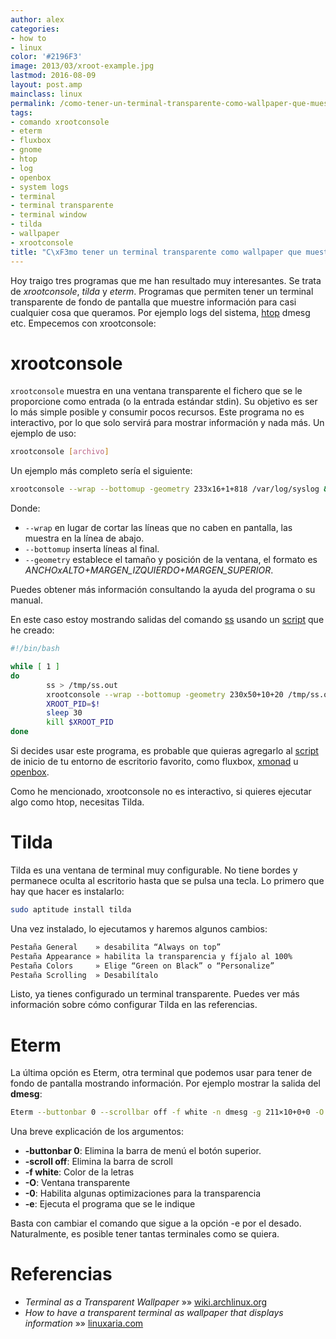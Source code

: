 ```yaml
---
author: alex
categories:
- how to
- linux
color: '#2196F3'
image: 2013/03/xroot-example.jpg
lastmod: 2016-08-09
layout: post.amp
mainclass: linux
permalink: /como-tener-un-terminal-transparente-como-wallpaper-que-muestre-informacion/
tags:
- comando xrootconsole
- eterm
- fluxbox
- gnome
- htop
- log
- openbox
- system logs
- terminal
- terminal transparente
- terminal window
- tilda
- wallpaper
- xrootconsole
title: "C\xF3mo tener un terminal transparente como wallpaper que muestre informaci\xF3n"
---
```


Hoy traigo tres programas que me han resultado muy interesantes. Se trata de *xrootconsole*, *tilda* y *eterm*. Programas que permiten tener un terminal transparente de fondo de pantalla que muestre información para casi cualquier cosa que queramos. Por ejemplo logs del sistema, [htop][1] dmesg etc. Empecemos con xrootconsole:

<!--more--><!--ad-->



# xrootconsole

`xrootconsole` muestra en una ventana transparente el fichero que se le proporcione como entrada (o la entrada estándar stdin). Su objetivo es ser lo más simple posible y consumir pocos recursos. Este programa no es interactivo, por lo que solo servirá para mostrar información y nada más. Un ejemplo de uso:

```bash
xrootconsole [archivo]
```

Un ejemplo más completo sería el siguiente:

```bash
xrootconsole --wrap --bottomup -geometry 233x16+1+818 /var/log/syslog &
```

Donde:

- `--wrap` en lugar de cortar las líneas que no caben en pantalla, las muestra en la línea de abajo.
- `--bottomup` inserta líneas al final.
- `--geometry` establece el tamaño y posición de la ventana, el formato es *ANCHOxALTO+MARGEN_IZQUIERDO+MARGEN_SUPERIOR*.

Puedes obtener más información consultando la ayuda del programa o su manual.

<figure>
    <amp-img on="tap:lightbox1" role="button" tabindex="0" layout="responsive" src="/img/2013/03/xroot-example.jpg" alt="xroot example" width="1024px" height="817px"></amp-img>
</figure>

En este caso estoy mostrando salidas del comando [ss][3] usando un [script][4] que he creado:

```bash
#!/bin/bash

while [ 1 ]
do
        ss > /tmp/ss.out
        xrootconsole --wrap --bottomup -geometry 230x50+10+20 /tmp/ss.out &
        XROOT_PID=$!
        sleep 30
        kill $XROOT_PID
done

```

Si decides usar este programa, es probable que quieras agregarlo al [script][4] de inicio de tu entorno de escritorio favorito, como fluxbox, [xmonad][5] u [openbox][6].

Como he mencionado, xrootconsole no es interactivo, si quieres ejecutar algo como htop, necesitas Tilda.

# Tilda

Tilda es una ventana de terminal muy configurable. No tiene bordes y permanece oculta al escritorio hasta que se pulsa una tecla. Lo primero que hay que hacer es instalarlo:

```bash
sudo aptitude install tilda
```

Una vez instalado, lo ejecutamos y haremos algunos cambios:

```bash
Pestaña General    » desabilita “Always on top”
Pestaña Appearance » habilita la transparencia y fíjalo al 100%
Pestaña Colors     » Elige “Green on Black” o “Personalize”
Pestaña Scrolling  » Desabilítalo
```

Listo, ya tienes configurado un terminal transparente. Puedes ver más información sobre cómo configurar Tilda en las referencias.

# Eterm

La última opción es Eterm, otra terminal que podemos usar para tener de fondo de pantalla mostrando información. Por ejemplo mostrar la salida del **dmesg**:

```bash
Eterm --buttonbar 0 --scrollbar off -f white -n dmesg -g 211×10+0+0 -O -0 -e watch --no-title -n10 -d 'dmesg | tail'
```

Una breve explicación de los argumentos:

* **-buttonbar 0**: Elimina la barra de menú el botón superior.
* **-scroll off**: Elimina la barra de scroll
* **-f white**: Color de la letras
* **-O**: Ventana transparente
* **-0**: Habilita algunas optimizaciones para la transparencia
* **-e**: Ejecuta el programa que se le indique

Basta con cambiar el comando que sigue a la opción -e por el desado. Naturalmente, es posible tener tantas terminales como se quiera.

<figure>
    <amp-img on="tap:lightbox1" role="button" tabindex="0" layout="responsive" src="/img/2013/03/5809765.png" alt="Eterm" width="640px" height="375px"></amp-img>
</figure>

# Referencias

- *Terminal as a Transparent Wallpaper* »» <a href="https://wiki.archlinux.org/index.php/Terminal_as_a_Transparent_Wallpaper" target="_blank">wiki.archlinux.org</a>
- *How to have a transparent terminal as wallpaper that displays information* »» <a href="http://linuxaria.com/pills/how-to-have-a-transparent-terminal-as-wallpaper-that-displays-information" target="_blank">linuxaria.com</a>

 [1]: https://elbauldelprogramador.com/tags/#htop "htop"
 [2]: https://elbauldelprogramador.com/img/2013/03/xroot-example.jpg
 [3]: https://elbauldelprogramador.com/comandos-ss-iproute2-linux/ "Algunos comandos útiles con iproute2"
 [4]: https://elbauldelprogramador.com/tags/#script
 [5]: https://elbauldelprogramador.com/tags/#xmonad
 [6]: https://elbauldelprogramador.com/tags/#openbox
